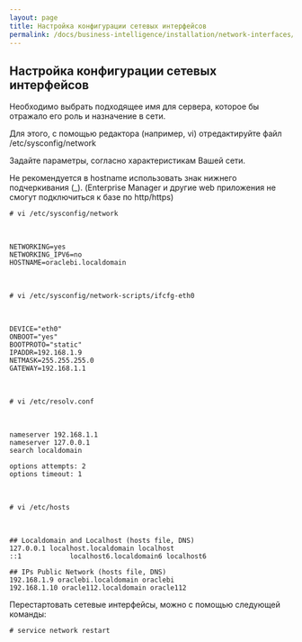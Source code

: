 ```yaml
---
layout: page
title: Настройка конфигурации сетевых интерфейсов
permalink: /docs/business-intelligence/installation/network-interfaces/
---
```




<h2>Настройка конфигурации сетевых интерфейсов</h2>



Необходимо выбрать подходящее имя для сервера, которое бы отражало его роль и назначение в сети.


Для этого, с помощью редактора (например, vi) отредактируйте файл /etc/sysconfig/network



Задайте параметры, согласно характеристикам Вашей сети.



Не рекомендуется в hostname использовать знак нижнего подчеркивания (_).
(Enterprise Manager и другие web приложения не смогут подключиться к базе по http/https)


	# vi /etc/sysconfig/network

<br/>


	NETWORKING=yes
	NETWORKING_IPV6=no
	HOSTNAME=oraclebi.localdomain


<br/>

	# vi /etc/sysconfig/network-scripts/ifcfg-eth0


<br/>


	DEVICE="eth0"
	ONBOOT="yes"
	BOOTPROTO="static"
	IPADDR=192.168.1.9
	NETMASK=255.255.255.0
	GATEWAY=192.168.1.1


<br/>

	# vi /etc/resolv.conf

<br/>


	nameserver 192.168.1.1
	nameserver 127.0.0.1
	search localdomain

	options attempts: 2
	options timeout: 1


<br/>

	# vi /etc/hosts

<br/>

	## Localdomain and Localhost (hosts file, DNS)
	127.0.0.1 localhost.localdomain localhost
	::1            localhost6.localdomain6 localhost6

	## IPs Public Network (hosts file, DNS)
	192.168.1.9 oraclebi.localdomain oraclebi
	192.168.1.10 oracle112.localdomain oracle112

Перестартовать сетевые интерфейсы, можно с помощью следующей команды:

	# service network restart
